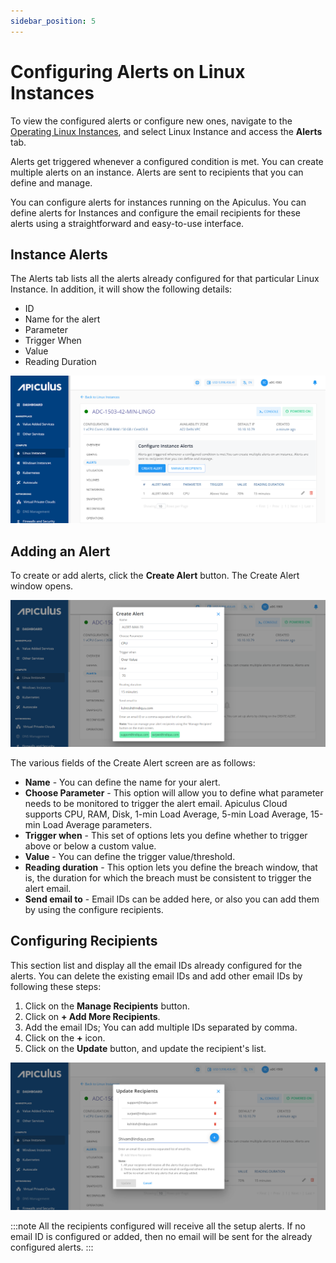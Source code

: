 ```yaml
---
sidebar_position: 5
---
```

# Configuring Alerts on Linux Instances

To view the configured alerts or configure new ones, navigate to the [Operating Linux Instances](AboutLinuxInstances.md), and select Linux Instance and access the **Alerts** tab.

Alerts get triggered whenever a configured condition is met. You can create multiple alerts on an instance. Alerts are sent to recipients that you can define and manage.

You can configure alerts for instances running on the Apiculus. You can define alerts for Instances and configure the email recipients for these alerts using a straightforward and easy-to-use interface.

## Instance Alerts

The Alerts tab lists all the alerts already configured for that particular Linux Instance. In addition, it will show the following details:
- ID
- Name for the alert
- Parameter
- Trigger When
- Value
- Reading Duration

![Configuring Alerts on Linux Instances](img/ConfiguringAlerts1.png)

## Adding an Alert

To create or add alerts, click the **Create Alert** button. The Create Alert window opens.

![Configuring Alerts on Linux Instances](img/ConfiguringAlerts2.png)

The various fields of the Create Alert screen are as follows:

- **Name** - You can define the name for your alert.
- **Choose Parameter** - This option will allow you to define what parameter needs to be monitored to trigger the alert email. Apiculus Cloud supports CPU, RAM, Disk, 1-min Load Average, 5-min Load Average, 15-min Load Average parameters.
- **Trigger when** - This set of options lets you define whether to trigger above or below a custom value.
- **Value** - You can define the trigger value/threshold.
- **Reading duration** - This option lets you define the breach window, that is, the duration for which the breach must be consistent to trigger the alert email.
- **Send email to** - Email IDs can be added here, or also you can add them by using the configure recipients.

## Configuring Recipients

This section list and display all the email IDs already configured for the alerts. You can delete the existing email IDs and add other email IDs by following these steps:

1. Click on the **Manage Recipients** button.
2. Click on **+ Add More Recipients**.
3. Add the email IDs; You can add multiple IDs separated by comma.
4. Click on the **+** icon.
5. Click on the **Update** button, and update the recipient's list.

![Configuring Alerts on Linux Instances](img/ConfiguringAlerts3.png)

:::note
All the recipients configured will receive all the setup alerts. If no email ID is configured or added, then no email will be sent for the already configured alerts.
:::



